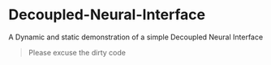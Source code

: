 # Decoupled-Neural-Interface
A Dynamic and static demonstration of a simple Decoupled Neural Interface
>Please excuse the dirty code
